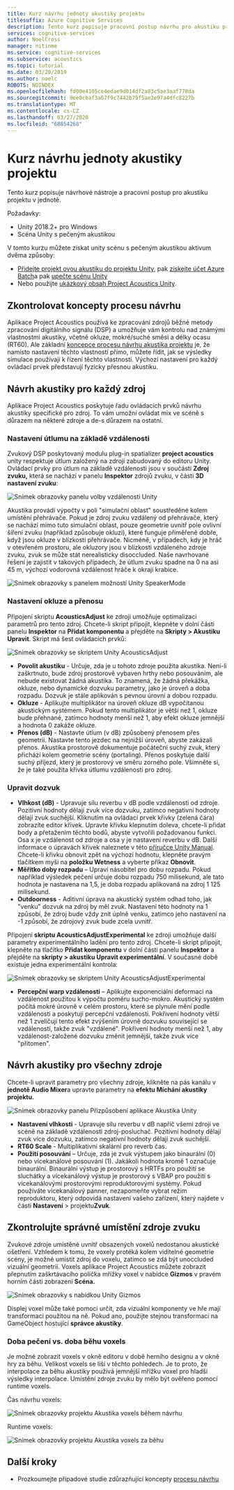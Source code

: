 ```yaml
---
title: Kurz návrhu jednoty akustiky projektu
titlesuffix: Azure Cognitive Services
description: Tento kurz popisuje pracovní postup návrhu pro akustiku projektu v jednotě.
services: cognitive-services
author: NoelCross
manager: nitinme
ms.service: cognitive-services
ms.subservice: acoustics
ms.topic: tutorial
ms.date: 03/20/2019
ms.author: noelc
ROBOTS: NOINDEX
ms.openlocfilehash: fd00e4105ce4edae9d014df2a83c5ae3aaf778da
ms.sourcegitcommit: 9ee0cbaf3a67f9c7442b79f5ae2e97a4dfc8227b
ms.translationtype: MT
ms.contentlocale: cs-CZ
ms.lasthandoff: 03/27/2020
ms.locfileid: "68854268"
---
```

# <a name="project-acoustics-unity-design-tutorial"></a>Kurz návrhu jednoty akustiky projektu
Tento kurz popisuje návrhové nástroje a pracovní postup pro akustiku projektu v jednotě.

Požadavky:
* Unity 2018.2+ pro Windows
* Scéna Unity s pečeným akustikou

V tomto kurzu můžete získat unity scénu s pečeným akustikou aktivum dvěma způsoby:
* [Přidejte projekt ovou akustiku do projektu Unity](unity-integration.md), pak [získejte účet Azure Batch](create-azure-account.md)a pak [upečte scénu Unity](unity-baking.md)
* Nebo použijte [ukázkový obsah Project Acoustics Unity](unity-quickstart.md).

## <a name="review-design-process-concepts"></a>Zkontrolovat koncepty procesu návrhu
Aplikace Project Acoustics používá ke zpracování zdrojů běžné metody zpracování digitálního signálu (DSP) a umožňuje vám kontrolu nad známými vlastnostmi akustiky, včetně okluze, mokré/suché směsi a délky ocasu (RT60). Ale základní [koncepce procesu návrhu akustika projektu](design-process.md) je, že namísto nastavení těchto vlastností přímo, můžete řídit, jak se výsledky simulace používají k řízení těchto vlastností. Výchozí nastavení pro každý ovládací prvek představují fyzicky přesnou akustiku.

## <a name="design-acoustics-for-each-source"></a>Návrh akustiky pro každý zdroj
Aplikace Project Acoustics poskytuje řadu ovládacích prvků návrhu akustiky specifické pro zdroj. To vám umožní ovládat mix ve scéně s důrazem na některé zdroje a de-s důrazem na ostatní.

### <a name="adjust-distance-based-attenuation"></a>Nastavení útlumu na základě vzdálenosti
Zvukový DSP poskytovaný modulu plug-in spatializer **project acoustics** unity respektuje útlum založený na zdroji zabudovaný do editoru Unity. Ovládací prvky pro útlum na základě vzdálenosti jsou v součásti **Zdroj zvuku,** která se nachází v panelu **Inspektor** zdrojů zvuku, v části **3D nastavení zvuku**:

![Snímek obrazovky panelu volby vzdálenosti Unity](media/distance-attenuation.png)

Akustika provádí výpočty v poli "simulační oblast" soustředěné kolem umístění přehrávače. Pokud je zdroj zvuku vzdálený od přehrávače, který se nachází mimo tuto simulační oblast, pouze geometrie uvnitř pole ovlivní šíření zvuku (například způsobuje okluzi), které funguje přiměřeně dobře, když jsou okluze v blízkosti přehrávače. Nicméně, v případech, kdy je hráč v otevřeném prostoru, ale okluzory jsou v blízkosti vzdáleného zdroje zvuku, zvuk se může stát nerealisticky disoccluded. Naše navrhované řešení je zajistit v takových případech, že útlum zvuku spadne na 0 na asi 45 m, výchozí vodorovná vzdálenost hráče k okraji krabice.

![Snímek obrazovky s panelem možností Unity SpeakerMode](media/speaker-mode.png)

### <a name="adjust-occlusion-and-transmission"></a>Nastavení okluze a přenosu
Připojení skriptu **AcousticsAdjust** ke zdroji umožňuje optimalizaci parametrů pro tento zdroj. Chcete-li skript připojit, klepněte v dolní části panelu **Inspektor** na **Přidat komponentu** a přejděte na **Skripty > Akustiku Upravit**. Skript má šest ovládacích prvků:

![Snímek obrazovky se skriptem Unity AcousticsAdjust](media/acoustics-adjust.png)

* **Povolit akustiku** - Určuje, zda je u tohoto zdroje použita akustika. Není-li zaškrtnuto, bude zdroj prostorově vybaven hrthy nebo posouváním, ale nebude existovat žádná akustika. To znamená, že žádná překážka, okluze, nebo dynamické dozvuku parametry, jako je úroveň a doba rozpadu. Dozvuk je stále aplikován s pevnou úrovní a dobou rozpadu.
* **Okluze** - Aplikujte multiplikátor na úroveň okluze dB vypočítanou akustickým systémem. Pokud tento multiplikátor je větší než 1, okluze bude přehnané, zatímco hodnoty menší než 1, aby efekt okluze jemnější a hodnota 0 zakáže okluze.
* **Přenos (dB)** - Nastavte útlum (v dB) způsobený přenosem přes geometrii. Nastavte tento jezdec na nejnižší úroveň, abyste zakázali přenos. Akustika prostorově dokumentuje počáteční suchý zvuk, který přichází kolem geometrie scény (portaling). Přenos poskytuje další suchý příjezd, který je prostorový ve směru zorného pole. Všimněte si, že je také použita křivka útlumu vzdálenosti pro zdroj.

### <a name="adjust-reverberation"></a>Upravit dozvuk
* **Vlhkost (dB)** - Upravuje sílu reverbu v dB podle vzdálenosti od zdroje. Pozitivní hodnoty dělají zvuk více dozvuku, zatímco negativní hodnoty dělají zvuk suchější. Kliknutím na ovládací prvek křivky (zelená čára) zobrazíte editor křivek. Upravte křivku klepnutím doleva, chcete-li přidat body a přetažením těchto bodů, abyste vytvořili požadovanou funkci. Osa x je vzdálenost od zdroje a osa y je nastavení reverbu v dB. Další informace o úpravách křivek naleznete v této [příručce Unity Manual](https://docs.unity3d.com/Manual/EditingCurves.html). Chcete-li křivku obnovit zpět na výchozí hodnotu, klepněte pravým tlačítkem myši na **položku Wetness** a vyberte příkaz **Obnovit**.
* **Měřítko doby rozpadu** – Upraví násobitel pro dobu rozpadu. Pokud například výsledek pečení určuje dobu rozpadu 750 milisekund, ale tato hodnota je nastavena na 1,5, je doba rozpadu aplikovaná na zdroj 1 125 milisekund.
* **Outdoorness** - Aditivní úprava na akustický systém odhad toho, jak "venku" dozvuk na zdroj by měl zvuk. Nastavení této hodnoty na 1 způsobí, že zdroj bude vždy znít úplně venku, zatímco jeho nastavení na -1 způsobí, že zdrojový zvuk bude zcela uvnitř.

Připojení **skriptu AcousticsAdjustExperimental** ke zdroji umožňuje další parametry experimentálního ladění pro tento zdroj. Chcete-li skript připojit, klepněte na tlačítko **Přidat komponentu** v dolní části panelu **Inspektor** a přejděte na **skripty > akustiku Upravit experimentální**. V současné době existuje jedna experimentální kontrola:

![Snímek obrazovky se skriptem Unity AcousticsAdjustExperimental](media/acoustics-adjust-experimental.png)

* **Percepční warp vzdálenosti** – Aplikujte exponenciální deformaci na vzdálenost použitou k výpočtu poměru sucho-mokro. Akustický systém počítá mokré úrovně v celém prostoru, které se plynule mění podle vzdálenosti a poskytují percepční vzdálenosti. Pokřivení hodnoty větší než 1 zveličují tento efekt zvýšením úrovně dozvuku související se vzdáleností, takže zvuk "vzdálené". Pokřivení hodnoty menší než 1, aby vzdálenost-založené dozvuku změnit jemnější, takže zvuk více "přítomen".

## <a name="design-acoustics-for-all-sources"></a>Návrh akustiky pro všechny zdroje
Chcete-li upravit parametry pro všechny zdroje, klikněte na pás kanálu v **jednotě Audio Mixer**a upravte parametry na **efektu Míchání akustiky projektu.**

![Snímek obrazovky panelu Přizpůsobení aplikace Akustika Unity](media/mixer-parameters.png)

* **Nastavení vlhkosti** - Upravuje sílu reverbu v dB napříč všemi zdroji ve scéně na základě vzdálenosti zdroj-posluchač. Pozitivní hodnoty dělají zvuk více dozvuku, zatímco negativní hodnoty dělají zvuk suchější.
* **RT60 Scale** - Multiplikativní skalární pro reverb čas.
* **Použití posouvání** – Určuje, zda je zvuk výstupem jako binaurální (0) nebo vícekanálové posouvání (1). Jakákoli hodnota kromě 1 označuje binaurální. Binaurální výstup je prostorový s HRTFs pro použití se sluchátky a vícekanálový výstup je prostorový s VBAP pro použití s vícekanálovými prostorovými reproduktorovými systémy. Pokud používáte vícekanálový panner, nezapomeňte vybrat režim reproduktoru, který odpovídá nastavení vašeho zařízení, který najdete v části **Nastavení** > projektu**Zvuk**.

## <a name="check-proper-sound-source-placement"></a>Zkontrolujte správné umístění zdroje zvuku
Zvukové zdroje umístěné uvnitř obsazených voxelů nedostanou akustické ošetření. Vzhledem k tomu, že voxely protéká kolem viditelné geometrie scény, je možné umístit zdroj do voxelu, zatímco se zdá být unoccluded vizuální geometrií. Voxels aplikace Project Acoustics můžete zobrazit přepnutím zaškrtávacího políčka mřížky voxel v nabídce **Gizmos** v pravém horním části zobrazení **Scéna.**

![Snímek obrazovky s nabídkou Unity Gizmos](media/gizmos-menu.png)  

Displej voxel může také pomoci určit, zda vizuální komponenty ve hře mají transformaci použitou na ně. Pokud ano, použijte stejnou transformaci na GameObject hostující **správce akustiky**.

### <a name="bake-time-vs-run-time-voxels"></a>Doba pečení vs. doba běhu voxels
Je možné zobrazit voxels v okně editoru v době herního designu a v okně hry za běhu. Velikost voxels se liší v těchto pohledech. Je to proto, že interpolace za běhu akustiky používá jemnější mřížku voxel pro hladší výsledky interpolace. Umístění zdroje zvuku by mělo být ověřeno pomocí runtime voxels.

Čas návrhu voxels:

![Snímek obrazovky projektu Akustika voxels během návrhu](media/voxels-design-time.png)

Runtime voxels:

![Snímek obrazovky projektu Akustika voxels za běhu](media/voxels-runtime.png)

## <a name="next-steps"></a>Další kroky
* Prozkoumejte případové studie zdůrazňující koncepty [procesu návrhu](design-process.md)

